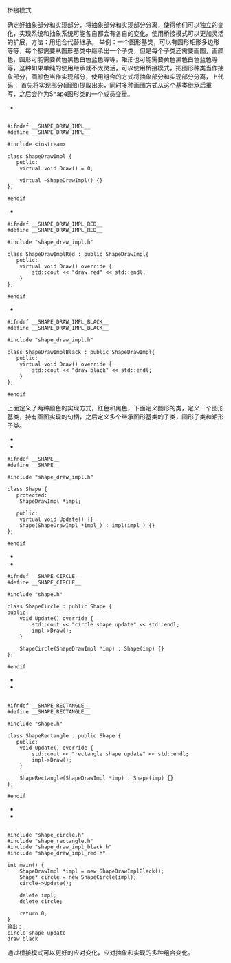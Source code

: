 桥接模式



确定好抽象部分和实现部分，将抽象部分和实现部分分离，使得他们可以独立的变化，实现系统和抽象系统可能各自都会有各自的变化，使用桥接模式可以更加灵活的扩展，方法：用组合代替继承。
举例：一个图形基类，可以有圆形矩形多边形等等，每个都需要从图形基类中继承出一个子类，但是每个子类还需要画图，画颜色，圆形可能需要黄色黑色白色蓝色等等，矩形也可能需要黄色黑色白色蓝色等等，这种如果单纯的使用继承就不太灵活，可以使用桥接模式，把图形种类当作抽象部分，画颜色当作实现部分，使用组合的方式将抽象部分和实现部分分离，上代码：
首先将实现部分(画图)提取出来，同时多种画图方式从这个基类继承后重写，之后会作为Shape图形类的一个成员变量。

- 

```

#ifndef __SHAPE_DRAW_IMPL__
#define __SHAPE_DRAW_IMPL__

#include <iostream>

class ShapeDrawImpl {
   public:
    virtual void Draw() = 0;

    virtual ~ShapeDrawImpl() {}
};

#endif
```

- 

```
#ifndef __SHAPE_DRAW_IMPL_RED__
#define __SHAPE_DRAW_IMPL_RED__

#include "shape_draw_impl.h"

class ShapeDrawImplRed : public ShapeDrawImpl{
   public:
    virtual void Draw() override {
        std::cout << "draw red" << std::endl;
    }
};

#endif
```

- 

```
#ifndef __SHAPE_DRAW_IMPL_BLACK__
#define __SHAPE_DRAW_IMPL_BLACK__

#include "shape_draw_impl.h"

class ShapeDrawImplBlack : public ShapeDrawImpl{
   public:
    virtual void Draw() override {
        std::cout << "draw black" << std::endl;
    }
};

#endif
```

上面定义了两种颜色的实现方式，红色和黑色，下面定义图形的类，定义一个图形基类，持有画图实现的句柄，之后定义多个继承图形基类的子类，圆形子类和矩形子类。

- 
- 

```
#ifndef __SHAPE__
#define __SHAPE__

#include "shape_draw_impl.h"

class Shape {
   protected:
    ShapeDrawImpl *impl;

   public:
    virtual void Update() {}
    Shape(ShapeDrawImpl *impl_) : impl(impl_) {}
};

#endif
```

- 
- 

```
#ifndef __SHAPE_CIRCLE__
#define __SHAPE_CIRCLE__

#include "shape.h"

class ShapeCircle : public Shape {
public:
    void Update() override {
        std::cout << "circle shape update" << std::endl;
        impl->Draw();
    }

    ShapeCircle(ShapeDrawImpl *imp) : Shape(imp) {}
};

#endif
```

- 
- 

```

#ifndef __SHAPE_RECTANGLE__
#define __SHAPE_RECTANGLE__

#include "shape.h"

class ShapeRectangle : public Shape {
   public:
    void Update() override {
        std::cout << "rectangle shape update" << std::endl;
        impl->Draw();
    }

    ShapeRectangle(ShapeDrawImpl *imp) : Shape(imp) {}
};

#endif
```

- 
- 

```

#include "shape_circle.h"
#include "shape_rectangle.h"
#include "shape_draw_impl_black.h"
#include "shape_draw_impl_red.h"

int main() {
    ShapeDrawImpl *impl = new ShapeDrawImplBlack();
    Shape* circle = new ShapeCircle(impl);
    circle->Update();

    delete impl;
    delete circle;

    return 0;
}
输出：
circle shape update
draw black
```

通过桥接模式可以更好的应对变化，应对抽象和实现的多种组合变化。